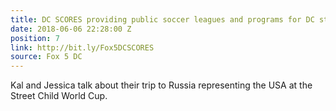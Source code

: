 ```yaml
---
title: DC SCORES providing public soccer leagues and programs for DC students
date: 2018-06-06 22:28:00 Z
position: 7
link: http://bit.ly/Fox5DCSCORES
source: Fox 5 DC
---
```


Kal and Jessica talk about their trip to Russia representing the USA at the Street Child World Cup. 
